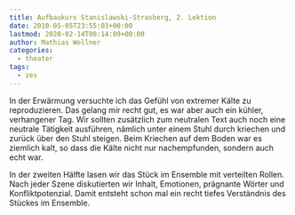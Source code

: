 ```yaml
---
title: Aufbaukurs Stanislawski-Strasberg, 2. Lektion
date: 2010-05-05T23:55:03+00:00
lastmod: 2020-02-14T00:14:09+00:00
author: Mathias Wellner
categories:
  - theater
tags:
  - zes
---
```

In der Erwärmung versuchte ich das Gefühl von extremer Kälte zu reproduzieren. Das gelang mir recht gut, es war aber auch ein kühler, verhangener Tag. Wir sollten zusätzlich zum neutralen Text auch noch eine neutrale Tätigkeit ausführen, nämlich unter einem Stuhl durch kriechen und zurück über den Stuhl steigen. Beim Kriechen auf dem Boden war es ziemlich kalt, so dass die Kälte nicht nur nachempfunden, sondern auch echt war. 

In der zweiten Hälfte lasen wir das Stück im Ensemble mit verteilten Rollen. Nach jeder Szene diskutierten wir Inhalt, Emotionen, prägnante Wörter und Konfliktpotenzial. Damit entsteht schon mal ein recht tiefes Verständnis des Stückes im Ensemble.